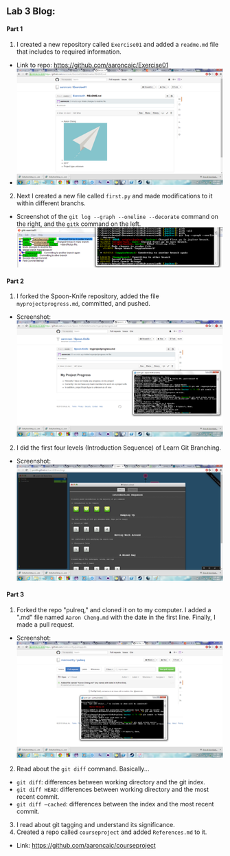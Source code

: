 ## Lab 3 Blog:


#### Part 1
1. I created a new repository called `Exercise01` and added a `readme.md` file that includes to required information.
 * Link to repo: https://github.com/aaroncaic/Exercise01
 * ![](https://raw.githubusercontent.com/aaroncaic/CSCI2961-Blog/master/Lab%20Screenshots/Lab3_1.png)

2. Next I created a new file called `first.py` and made modifications to it within different branchs.
 * Screenshot of the `git log --graph --oneline --decorate` command on the right, and the `gitk` command on the left.
 ![](https://raw.githubusercontent.com/aaroncaic/CSCI2961-Blog/master/Lab%20Screenshots/Lab3_2.png)


#### Part 2
1. I forked the Spoon-Knife repository, added the file `myprojectprogress.md`, committed, and pushed.
 * Screenshot:
 ![](https://raw.githubusercontent.com/aaroncaic/CSCI2961-Blog/master/Lab%20Screenshots/Lab3_3.png)

2. I did the first four levels (Introduction Sequence) of Learn Git Branching.
 * Screenshot:
 ![](https://raw.githubusercontent.com/aaroncaic/CSCI2961-Blog/master/Lab%20Screenshots/Lab3_4.png)


#### Part 3
1. Forked the repo "pulreq," and cloned it on to my computer. I added a ".md" file named `Aaron Cheng.md` with the date in the first line. Finally, I made a pull request.
 * Screenshot:
  ![](https://raw.githubusercontent.com/aaroncaic/CSCI2961-Blog/master/Lab%20Screenshots/Lab3_5.png)

2. Read about the `git diff` command. Basically...
 * `git diff`: differences between working directory and the git index.
 * `git diff HEAD`: differences between working directory and the most recent commit.
 * `git diff –cached`: differences between the index and the most recent commit.

3. I read about git tagging and understand its significance.
4. Created a repo called `courseproject` and added `References.md` to it.
 * Link: https://github.com/aaroncaic/courseproject

